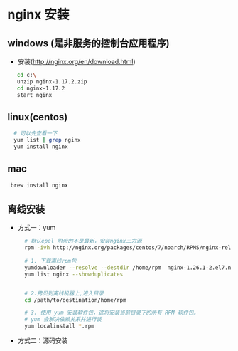 # nginx 安装
## windows (是非服务的控制台应用程序)
  - 安装(http://nginx.org/en/download.html)
 ```bash
    cd c:\
    unzip nginx-1.17.2.zip
    cd nginx-1.17.2
    start nginx
  ```
## linux(centos)
  ```bash
    # 可以先查看一下
    yum list | grep nginx 
    yum install nginx
   ```
## mac
  ```bash
   brew install nginx
  ```
## 离线安装
* 方式一：yum
  ```bash
    # 默认epel 附带的不是最新，安装nginx三方源
    rpm -ivh http://nginx.org/packages/centos/7/noarch/RPMS/nginx-release-centos-7-0.el7.ngx.noarch.rpm
    
    # 1. 下载离线rpm包
    yumdownloader --resolve --destdir /home/rpm  nginx-1.26.1-2.el7.ngx.x86_64  
    yum list nginx --showduplicates


    # 2.拷贝到离线机器上,进入目录
    cd /path/to/destination/home/rpm

    # 3. 使用 yum 安装软件包，这将安装当前目录下的所有 RPM 软件包。
    # yum 会解决依赖关系并进行装
    yum localinstall *.rpm
  ```
   
* 方式二：源码安装
